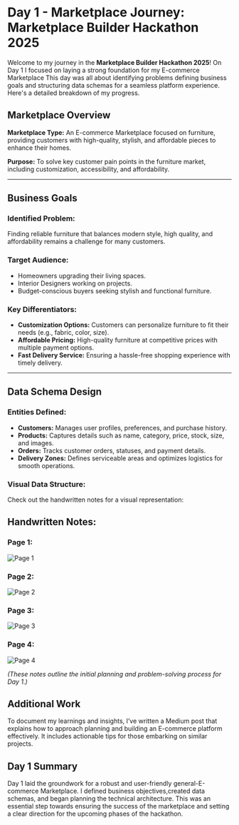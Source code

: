 
#  Day 1 - Marketplace Journey: Marketplace Builder Hackathon 2025

Welcome to my journey in the **Marketplace Builder Hackathon 2025**! On Day 1 I focused on laying a strong foundation for my E-commerce Marketplace This day was all about identifying problems defining business goals and structuring data schemas for a seamless platform experience. Here's a detailed breakdown of my progress.



##  Marketplace Overview

**Marketplace Type:**
An E-commerce Marketplace focused on furniture, providing customers with high-quality, stylish, and affordable pieces to enhance their homes.

**Purpose:**
To solve key customer pain points in the furniture market, including customization, accessibility, and affordability.

---

##  Business Goals

### **Identified Problem:**
Finding reliable furniture that balances modern style, high quality, and affordability remains a challenge for many customers.

### **Target Audience:**
- Homeowners upgrading their living spaces.
- Interior Designers working on projects.
- Budget-conscious buyers seeking stylish and functional furniture.

### **Key Differentiators:**
- **Customization Options:** Customers can personalize furniture to fit their needs (e.g., fabric, color, size).
- **Affordable Pricing:** High-quality furniture at competitive prices with multiple payment options.
- **Fast Delivery Service:** Ensuring a hassle-free shopping experience with timely delivery.

---

##  Data Schema Design

### **Entities Defined:**
- **Customers:** Manages user profiles, preferences, and purchase history.
- **Products:** Captures details such as name, category, price, stock, size, and images.
- **Orders:** Tracks customer orders, statuses, and payment details.
- **Delivery Zones:** Defines serviceable areas and optimizes logistics for smooth operations.

### **Visual Data Structure:**
Check out the handwritten notes for a visual representation:

## Handwritten Notes:
### **Page 1:**
![Page 1](https://github.com/MahnoorAbdulnaeem/Marketplace-Technical-Hackathon-2025/blob/main/day-1/1.jpg)

### **Page 2:**
![Page 2](https://github.com/MahnoorAbdulnaeem/Marketplace-Technical-Hackathon-2025/blob/main/day-1/2.jpg)

### **Page 3:**
![Page 3](https://github.com/MahnoorAbdulnaeem/Marketplace-Technical-Hackathon-2025/blob/main/day-1/3.jpg)

### **Page 4:**
![Page 4](https://github.com/MahnoorAbdulnaeem/Marketplace-Technical-Hackathon-2025/blob/main/day-1/4.jpg)

*(These notes outline the initial planning and problem-solving process for Day 1.)*



##  Additional Work

To document my learnings and insights, I’ve written a Medium post that explains how to approach planning and building an E-commerce platform effectively. It includes actionable tips for those embarking on similar projects.





##  Day 1 Summary

Day 1 laid the groundwork for a robust and user-friendly general-E-commerce Marketplace. I defined business objectives,created data schemas, and began planning the technical architecture. This was an essential step towards ensuring the success of the marketplace and setting a clear direction for the upcoming phases of the hackathon.
